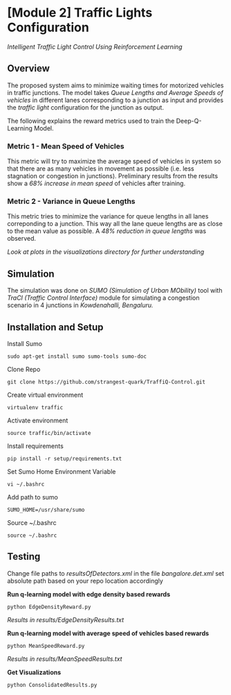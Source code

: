 # [Module 2] Traffic Lights Configuration

*Intelligent Traffic Light Control Using Reinforcement Learning*

## Overview
The proposed system aims to minimize waiting times for motorized vehicles in traffic junctions. The model takes *Queue Lengths and Average Speeds of vehicles* in different lanes corresponding to a junction as input and provides the *traffic light* configuration for the junction as output.

The following explains the reward metrics used to train the Deep-Q-Learning Model.

### Metric 1 - Mean Speed of Vehicles
This metric will try to maximize the average speed of vehicles in system so that there are as many vehicles in movement as possible (i.e. less stagnation or congestion in junctions). Preliminary results from the results show a *68% increase in mean speed* of vehicles after training.

### Metric 2 - Variance in Queue Lengths
This metric tries to minimize the variance for queue lengths in all lanes correponding to a junction. This way all the lane queue lengths are as close to the mean value as possible. A *48% reduction in queue lengths* was observed.

_Look at plots in the visualizations directory for further understanding_

## Simulation
The simulation was done on *SUMO (Simulation of Urban MObility)* tool with *TraCI (Traffic Control Interface)* module for simulating a congestion scenario in 4 junctions in *Kowdenahalli, Bengaluru.*

## Installation and Setup

Install Sumo

    sudo apt-get install sumo sumo-tools sumo-doc

Clone Repo 

    git clone https://github.com/strangest-quark/TraffiQ-Control.git

Create virtual environment

    virtualenv traffic

Activate environment

    source traffic/bin/activate

Install requirements

    pip install -r setup/requirements.txt

  Set Sumo Home Environment Variable

    vi ~/.bashrc

  Add path to sumo

    SUMO_HOME=/usr/share/sumo

 Source ~/.bashrc

    source ~/.bashrc

## Testing
Change file paths to *resultsOfDetectors.xml* in the file *bangalore.det.xml* set absolute path based on your repo location accordingly

**Run q-learning model with edge density based rewards** 

    python EdgeDensityReward.py 

*Results in results/EdgeDensityResults.txt*

**Run q-learning model with average speed of vehicles based rewards** 

    python MeanSpeedReward.py

*Results in results/MeanSpeedResults.txt*

**Get Visualizations** 

    python ConsolidatedResults.py

